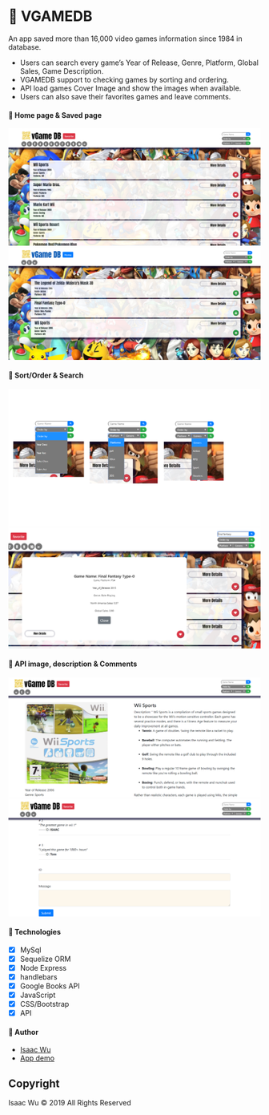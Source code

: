 # 👾 VGAMEDB

An app saved more than 16,000 video games information since 1984 in database. 
-	Users can search every game’s Year of Release, Genre, Platform, Global Sales, Game Description.
-	VGAMEDB support to checking games by sorting and ordering.
-	API load games Cover Image and show the images when available.
-	Users can also save their favorites games and leave comments.

#### 👾 Home page & Saved page
![concert](./public/Snipaste_2019-05-01_15-53-47.png)
![concert](./public/Snipaste_2019-05-01_15-54-09.png)

#### 👾 Sort/Order & Search
![concert](./public/Snipaste_2019-05-01_15-54-28.png)
![concert](./public/Snipaste_2019-05-01_15-55-24.png)

#### 👾 API image, description  &  Comments
![concert](./public/Snipaste_2019-05-01_15-56-07.png)
![concert](./public/Snipaste_2019-05-01_15-59-05.png)
#### 👾 Technologies
- [x] MySql
- [x] Sequelize ORM
- [x] Node Express
- [x] handlebars
- [x] Google Books API
- [x] JavaScript
- [x] CSS/Bootstrap
- [x] API

#### 👾 Author
* [Isaac Wu](https://github.com/squall2046)
* [App demo](https://vgamedb.herokuapp.com/)

## Copyright
Isaac Wu © 2019 All Rights Reserved
